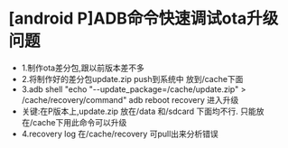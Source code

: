 # [android P]ADB命令快速调试ota升级问题
- 1.制作ota差分包,跟以前版本差不多
- 2.将制作好的差分包update.zip push到系统中 放到/cache下面
- 3.adb shell "echo \"--update_package=/cache/update.zip\" > /cache/recovery/command"
adb reboot recovery 进入升级
- 关键:在P版本上,update.zip 放在/data 和/sdcard 下面均不行.  只能放在/cache下用此命令可以升级
- 4.recovery log 在/cache/recovery 可pull出来分析错误
